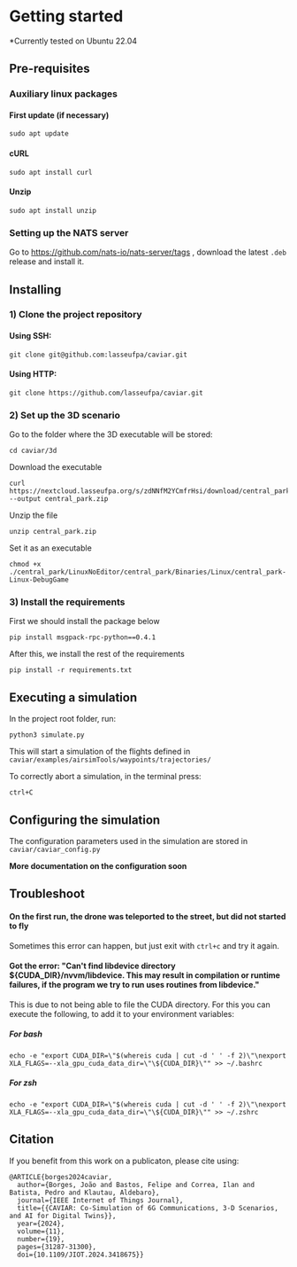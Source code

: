 # Getting started

\*Currently tested on Ubuntu 22.04

## Pre-requisites

### Auxiliary linux packages

#### First update (if necessary)

    sudo apt update

#### cURL

    sudo apt install curl

#### Unzip

    sudo apt install unzip

### Setting up the NATS server

Go to https://github.com/nats-io/nats-server/tags , download the latest `.deb` release and install it.


## Installing

### 1) Clone the project repository

#### Using SSH:

    git clone git@github.com:lasseufpa/caviar.git

#### Using HTTP:

    git clone https://github.com/lasseufpa/caviar.git

### 2) Set up the 3D scenario

Go to the folder where the 3D executable will be stored:

```
cd caviar/3d
```

Download the executable

```
curl https://nextcloud.lasseufpa.org/s/zdNNfM2YCmfrHsi/download/central_park.zip --output central_park.zip

```


Unzip the file

```
unzip central_park.zip
```

Set it as an executable

    chmod +x ./central_park/LinuxNoEditor/central_park/Binaries/Linux/central_park-Linux-DebugGame

### 3) Install the requirements

First we should install the package below

```
pip install msgpack-rpc-python==0.4.1
```

After this, we install the rest of the requirements

```
pip install -r requirements.txt
```

## Executing a simulation

In the project root folder, run:

    python3 simulate.py

This will start a simulation of the flights defined in `caviar/examples/airsimTools/waypoints/trajectories/`

To correctly abort a simulation, in the terminal press:

    ctrl+C

## Configuring the simulation

The configuration parameters used in the simulation are stored in `caviar/caviar_config.py`

**More documentation on the configuration soon**

## Troubleshoot

#### On the first run, the drone was teleported to the street, but did not started to fly

Sometimes this error can happen, but just exit with `ctrl+c` and try it again.

#### Got the error: "Can't find libdevice directory ${CUDA_DIR}/nvvm/libdevice. This may result in compilation or runtime failures, if the program we try to run uses routines from libdevice."

This is due to not being able to file the CUDA directory. For this you can execute the following, to add it to your environment variables:

##### For bash

    echo -e "export CUDA_DIR=\"$(whereis cuda | cut -d ' ' -f 2)\"\nexport XLA_FLAGS=--xla_gpu_cuda_data_dir=\"\${CUDA_DIR}\"" >> ~/.bashrc

##### For zsh

    echo -e "export CUDA_DIR=\"$(whereis cuda | cut -d ' ' -f 2)\"\nexport XLA_FLAGS=--xla_gpu_cuda_data_dir=\"\${CUDA_DIR}\"" >> ~/.zshrc

## Citation

If you benefit from this work on a publicaton, please cite using:

```
@ARTICLE{borges2024caviar,
  author={Borges, João and Bastos, Felipe and Correa, Ilan and Batista, Pedro and Klautau, Aldebaro},
  journal={IEEE Internet of Things Journal},
  title={{CAVIAR: Co-Simulation of 6G Communications, 3-D Scenarios, and AI for Digital Twins}},
  year={2024},
  volume={11},
  number={19},
  pages={31287-31300},
  doi={10.1109/JIOT.2024.3418675}}
```

